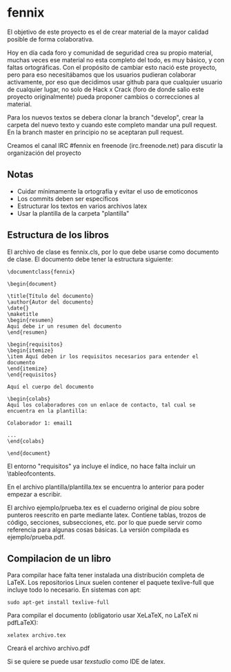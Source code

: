 fennix
======

El objetivo de este proyecto es el de crear material de la mayor calidad posible de forma colaborativa.

Hoy en día cada foro y comunidad de seguridad crea su propio material, muchas veces ese material no esta completo del todo, es muy básico, y con faltas ortográficas.
Con el propósito de cambiar esto nació este proyecto, pero para eso necesitábamos que los usuarios pudieran colaborar activamente, por eso que decidimos usar github para que cualquier usuario de cualquier lugar, no solo de Hack x Crack (foro de donde salio este proyecto originalmente) pueda proponer cambios o correcciones al material.

Para los nuevos textos se debera clonar la branch "develop", crear la carpeta del nuevo texto y cuando este completo mandar una pull request. En la branch master en principio no se aceptaran pull request.

Creamos el canal IRC #fennix en freenode (irc.freenode.net) para discutir la organización del proyecto

Notas
------
* Cuidar mínimamente la ortografía y evitar el uso de emoticonos
* Los commits deben ser específicos
* Estructurar los textos en varios archivos latex
* Usar la plantilla de la carpeta "plantilla"

Estructura de los libros
------------------------
El archivo de clase es fennix.cls, por lo que debe usarse como documento de clase. El documento debe tener la estructura siguiente:

```TeX
\documentclass{fennix}

\begin{document}

\title{Título del documento}
\author{Autor del documento}
\date{}
\maketitle
\begin{resumen}
Aquí debe ir un resumen del documento
\end{resumen}

\begin{requisitos}
\begin{itemize}
\item Aquí deben ir los requisitos necesarios para entender el documento
\end{itemize}
\end{requisitos}

Aquí el cuerpo del documento

\begin{colabs}
Aquí los colaboradores con un enlace de contacto, tal cual se encuentra en la plantilla:

Colaborador 1: email1

...
\end{colabs}

\end{document}
```
El entorno "requisitos" ya incluye el índice, no hace falta incluir un \tableofcontents.

En el archivo plantilla/plantilla.tex se encuentra lo anterior para poder empezar a escribir.

El archivo ejemplo/prueba.tex es el cuaderno original de piou sobre punteros reescrito en parte mediante latex. Contiene tablas, trozos de código, secciones, subsecciones, etc. por lo que puede servir como referencia para algunas cosas básicas. La versión compilada es ejemplo/prueba.pdf.

Compilacion de un libro
-----------------------
Para compilar hace falta tener instalada una distribución completa de LaTeX. Los repositorios Linux suelen contener el paquete texlive-full que incluye todo lo necesario. En sistemas con apt:

 ``sudo apt-get install texlive-full``

Para compilar el documento (obligatorio usar XeLaTeX, no LaTeX ni pdfLaTeX):

 ``xelatex archivo.tex``

Creará el archivo archivo.pdf

Si se quiere se puede usar *texstudio* como IDE de latex.
